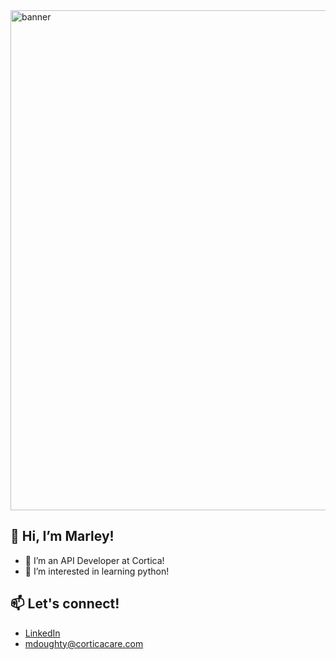 <img width="800" alt="banner" src="https://images2.minutemediacdn.com/image/upload/c_fill,w_720,ar_16:9,f_auto,q_auto,g_auto/shape/cover/sport/istock-000039944040-small-ac98584642f4e4c167d378ac500b3485.jpg">

## 👋 Hi, I’m Marley!
- 👀 I’m an API Developer at Cortica!
- 🌱 I’m interested in learning python!

## 📫 Let's connect! 
- [LinkedIn](https://www.linkedin.com/in/marley-doughty/)
- mdoughty@corticacare.com

<!---
mardough/mardough is a ✨ special ✨ repository because its `README.md` (this file) appears on your GitHub profile.
You can click the Preview link to take a look at your changes.
--->
